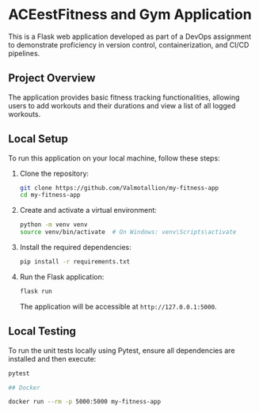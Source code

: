 # ACEestFitness and Gym Application

This is a Flask web application developed as part of a DevOps assignment to demonstrate proficiency in version control, containerization, and CI/CD pipelines.

## Project Overview

The application provides basic fitness tracking functionalities, allowing users to add workouts and their durations and view a list of all logged workouts.

## Local Setup

To run this application on your local machine, follow these steps:

1.  Clone the repository:
    ```bash
    git clone https://github.com/Valmotallion/my-fitness-app
    cd my-fitness-app
    ```

2.  Create and activate a virtual environment:
    ```bash
    python -m venv venv
    source venv/bin/activate  # On Windows: venv\Scripts\activate
    ```

3.  Install the required dependencies:
    ```bash
    pip install -r requirements.txt
    ```

4.  Run the Flask application:
    ```bash
    flask run
    ```
    The application will be accessible at `http://127.0.0.1:5000`.

## Local Testing

To run the unit tests locally using Pytest, ensure all dependencies are installed and then execute:

```bash
pytest

## Docker 

docker run --rm -p 5000:5000 my-fitness-app 
